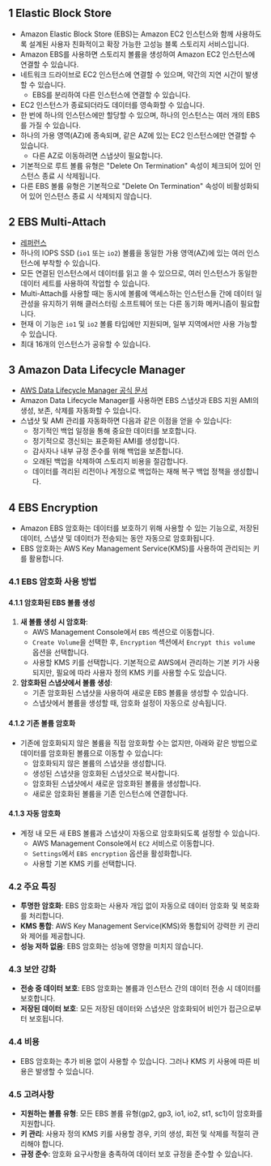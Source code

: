 ## 1 Elastic Block Store

- Amazon Elastic Block Store (EBS)는 Amazon EC2 인스턴스와 함께 사용하도록 설계된 사용자 친화적이고 확장 가능한 고성능 블록 스토리지 서비스입니다.
- Amazon EBS를 사용하면 스토리지 볼륨을 생성하여 Amazon EC2 인스턴스에 연결할 수 있습니다.
- 네트워크 드라이브로 EC2 인스턴스에 연결할 수 있으며, 약간의 지연 시간이 발생할 수 있습니다.
    - EBS를 분리하여 다른 인스턴스에 연결할 수 있습니다.
- EC2 인스턴스가 종료되더라도 데이터를 영속화할 수 있습니다.
- 한 번에 하나의 인스턴스에만 할당할 수 있으며, 하나의 인스턴스는 여러 개의 EBS를 가질 수 있습니다.
- 하나의 가용 영역(AZ)에 종속되며, 같은 AZ에 있는 EC2 인스턴스에만 연결할 수 있습니다.
    - 다른 AZ로 이동하려면 스냅샷이 필요합니다.
- 기본적으로 루트 볼륨 유형은 "Delete On Termination" 속성이 체크되어 있어 인스턴스 종료 시 삭제됩니다.
- 다른 EBS 볼륨 유형은 기본적으로 "Delete On Termination" 속성이 비활성화되어 있어 인스턴스 종료 시 삭제되지 않습니다.



## 2 EBS Multi-Attach

- [레퍼런스](https://docs.aws.amazon.com/AWSEC2/latest/UserGuide/ebs-volumes-multi.html)
- 하나의 IOPS SSD (`io1` 또는 `io2`) 볼륨을 동일한 가용 영역(AZ)에 있는 여러 인스턴스에 부착할 수 있습니다.
- 모든 연결된 인스턴스에서 데이터를 읽고 쓸 수 있으므로, 여러 인스턴스가 동일한 데이터 세트를 사용하여 작업할 수 있습니다.
- Multi-Attach를 사용할 때는 동시에 볼륨에 액세스하는 인스턴스들 간에 데이터 일관성을 유지하기 위해 클러스터링 소프트웨어 또는 다른 동기화 메커니즘이 필요합니다.
- 현재 이 기능은 `io1` 및 `io2` 볼륨 타입에만 지원되며, 일부 지역에서만 사용 가능할 수 있습니다.
- 최대 16개의 인스턴스가 공유할 수 있습니다.



## 3 Amazon Data Lifecycle Manager

- [AWS Data Lifecycle Manager 공식 문서](https://docs.aws.amazon.com/AWSEC2/latest/UserGuide/snapshot-lifecycle.html)
- Amazon Data Lifecycle Manager를 사용하면 EBS 스냅샷과 EBS 지원 AMI의 생성, 보존, 삭제를 자동화할 수 있습니다.
- 스냅샷 및 AMI 관리를 자동화하면 다음과 같은 이점을 얻을 수 있습니다:
    - 정기적인 백업 일정을 통해 중요한 데이터를 보호합니다.
    - 정기적으로 갱신되는 표준화된 AMI를 생성합니다.
    - 감사자나 내부 규정 준수를 위해 백업을 보존합니다.
    - 오래된 백업을 삭제하여 스토리지 비용을 절감합니다.
    - 데이터를 격리된 리전이나 계정으로 백업하는 재해 복구 백업 정책을 생성합니다.



## 4 EBS Encryption

- Amazon EBS 암호화는 데이터를 보호하기 위해 사용할 수 있는 기능으로, 저장된 데이터, 스냅샷 및 데이터가 전송되는 동안 자동으로 암호화됩니다. 
- EBS 암호화는 AWS Key Management Service(KMS)를 사용하여 관리되는 키를 활용합니다.



### 4.1 EBS 암호화 사용 방법

#### 4.1.1 암호화된 EBS 볼륨 생성

1. **새 볼륨 생성 시 암호화**:
    - AWS Management Console에서 `EBS` 섹션으로 이동합니다.
    - `Create Volume`을 선택한 후, `Encryption` 섹션에서 `Encrypt this volume` 옵션을 선택합니다.
    - 사용할 KMS 키를 선택합니다. 기본적으로 AWS에서 관리하는 기본 키가 사용되지만, 필요에 따라 사용자 정의 KMS 키를 사용할 수도 있습니다.
2. **암호화된 스냅샷에서 볼륨 생성**:
    - 기존 암호화된 스냅샷을 사용하여 새로운 EBS 볼륨을 생성할 수 있습니다.
    - 스냅샷에서 볼륨을 생성할 때, 암호화 설정이 자동으로 상속됩니다.



#### 4.1.2 기존 볼륨 암호화

- 기존에 암호화되지 않은 볼륨을 직접 암호화할 수는 없지만, 아래와 같은 방법으로 데이터를 암호화된 볼륨으로 이동할 수 있습니다:
	- 암호화되지 않은 볼륨의 스냅샷을 생성합니다.
	- 생성된 스냅샷을 암호화된 스냅샷으로 복사합니다.
	- 암호화된 스냅샷에서 새로운 암호화된 볼륨을 생성합니다.
	- 새로운 암호화된 볼륨을 기존 인스턴스에 연결합니다.



#### 4.1.3 자동 암호화

- 계정 내 모든 새 EBS 볼륨과 스냅샷이 자동으로 암호화되도록 설정할 수 있습니다.
    - AWS Management Console에서 `EC2` 서비스로 이동합니다.
    - `Settings`에서 `EBS encryption` 옵션을 활성화합니다.
    - 사용할 기본 KMS 키를 선택합니다.



### 4.2 주요 특징

- **투명한 암호화**: EBS 암호화는 사용자 개입 없이 자동으로 데이터 암호화 및 복호화를 처리합니다.
- **KMS 통합**: AWS Key Management Service(KMS)와 통합되어 강력한 키 관리와 제어를 제공합니다.
- **성능 저하 없음**: EBS 암호화는 성능에 영향을 미치지 않습니다.



### 4.3 보안 강화

- **전송 중 데이터 보호**: EBS 암호화는 볼륨과 인스턴스 간의 데이터 전송 시 데이터를 보호합니다.
- **저장된 데이터 보호**: 모든 저장된 데이터와 스냅샷은 암호화되어 비인가 접근으로부터 보호됩니다.



### 4.4 비용

- EBS 암호화는 추가 비용 없이 사용할 수 있습니다. 그러나 KMS 키 사용에 따른 비용은 발생할 수 있습니다.



### 4.5 고려사항

- **지원하는 볼륨 유형**: 모든 EBS 볼륨 유형(gp2, gp3, io1, io2, st1, sc1)이 암호화를 지원합니다.
- **키 관리**: 사용자 정의 KMS 키를 사용할 경우, 키의 생성, 회전 및 삭제를 적절히 관리해야 합니다.
- **규정 준수**: 암호화 요구사항을 충족하여 데이터 보호 규정을 준수할 수 있습니다.